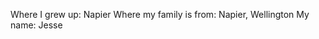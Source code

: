 Where I grew up:            Napier
Where my family is from:    Napier, Wellington
My name:                    Jesse